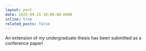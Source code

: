 ```yaml
---
layout: post
date: 2025-09-15 16:00:00-0400
inline: true
related_posts: false
---
```


An extension of my undergraduate thesis has been submitted as a conference paper!

